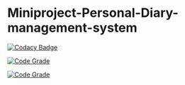 # Miniproject-Personal-Diary-management-system
[![Codacy Badge](https://app.codacy.com/project/badge/Grade/782ef47191474569b5a04bd1f28dfc8f)](https://www.codacy.com/gh/ChaitraBS-1999/Miniproject-Personal-Diary-management-system/dashboard?utm_source=github.com&amp;utm_medium=referral&amp;utm_content=ChaitraBS-1999/Miniproject-Personal-Diary-management-system&amp;utm_campaign=Badge_Grade)

[![Code Grade](https://www.code-inspector.com/project/28054/score/svg)](https://www.code-inspector.com)

[![Code Grade](https://www.code-inspector.com/project/28054/status/svg)](https://www.code-inspector.com)

